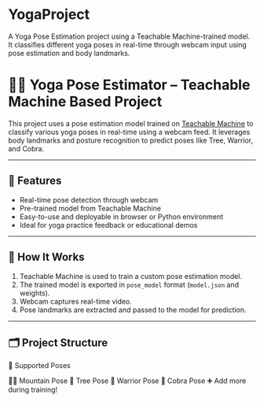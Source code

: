 # YogaProject
A Yoga Pose Estimation project using a Teachable Machine-trained model. It classifies different yoga poses in real-time through webcam input using pose estimation and body landmarks.
# 🧘‍♀️ Yoga Pose Estimator – Teachable Machine Based Project

This project uses a pose estimation model trained on [Teachable Machine](https://teachablemachine.withgoogle.com/) to classify various yoga poses in real-time using a webcam feed. It leverages body landmarks and posture recognition to predict poses like Tree, Warrior, and Cobra.

---

## 🎯 Features

- Real-time pose detection through webcam
- Pre-trained model from Teachable Machine
- Easy-to-use and deployable in browser or Python environment
- Ideal for yoga practice feedback or educational demos

---

## 🧠 How It Works

1. Teachable Machine is used to train a custom pose estimation model.
2. The trained model is exported in `pose_model` format (`model.json` and weights).
3. Webcam captures real-time video.
4. Pose landmarks are extracted and passed to the model for prediction.

---

## 🗂️ Project Structure

📌 Supported Poses

🧍‍♂️ Mountain Pose
🌲 Tree Pose
🧘 Warrior Pose
🐍 Cobra Pose
➕ Add more during training!

